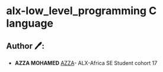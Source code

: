 # alx-low_level_programming C language

## Author 🖊️:
* **AZZA MOHAMED** [AZZA](https://github.com/medazza)- ALX-Africa SE Student cohort 17
